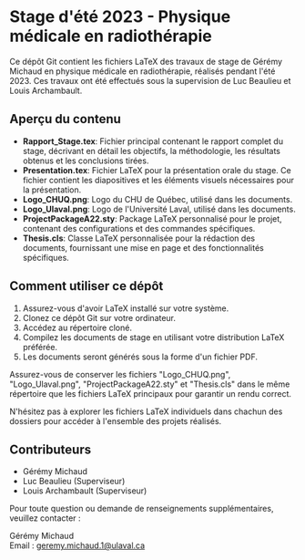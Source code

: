 # Stage d'été 2023 - Physique médicale en radiothérapie

Ce dépôt Git contient les fichiers LaTeX des travaux de stage de Gérémy Michaud en physique médicale en radiothérapie, réalisés pendant l'été 2023. Ces travaux ont été effectués sous la supervision de Luc Beaulieu et Louis Archambault.

## Aperçu du contenu

- **Rapport_Stage.tex**: Fichier principal contenant le rapport complet du stage, décrivant en détail les objectifs, la méthodologie, les résultats obtenus et les conclusions tirées.
- **Presentation.tex**: Fichier LaTeX pour la présentation orale du stage. Ce fichier contient les diapositives et les éléments visuels nécessaires pour la présentation.
- **Logo_CHUQ.png**: Logo du CHU de Québec, utilisé dans les documents.
- **Logo_Ulaval.png**: Logo de l'Université Laval, utilisé dans les documents.
- **ProjectPackageA22.sty**: Package LaTeX personnalisé pour le projet, contenant des configurations et des commandes spécifiques.
- **Thesis.cls**: Classe LaTeX personnalisée pour la rédaction des documents, fournissant une mise en page et des fonctionnalités spécifiques.

## Comment utiliser ce dépôt

1. Assurez-vous d'avoir LaTeX installé sur votre système.
2. Clonez ce dépôt Git sur votre ordinateur.
3. Accédez au répertoire cloné.
4. Compilez les documents de stage en utilisant votre distribution LaTeX préférée.
5. Les documents seront générés sous la forme d'un fichier PDF.

Assurez-vous de conserver les fichiers "Logo_CHUQ.png", "Logo_Ulaval.png", "ProjectPackageA22.sty" et "Thesis.cls" dans le même répertoire que les fichiers LaTeX principaux pour garantir un rendu correct.

N'hésitez pas à explorer les fichiers LaTeX individuels dans chachun des dossiers pour accéder à l'ensemble des projets réalisés.

## Contributeurs

- Gérémy Michaud
- Luc Beaulieu (Superviseur)
- Louis Archambault (Superviseur)

Pour toute question ou demande de renseignements supplémentaires, veuillez contacter :

Gérémy Michaud  
Email : [geremy.michaud.1@ulaval.ca](mailto:geremy.michaud.1@ulaval.ca)
